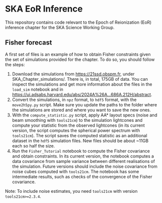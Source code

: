 # SKA EoR Inference

This repository contains code relevant to the Epoch of Reionization (EoR) inference chapter for the SKA Science Working Group.

## Fisher forecast

A first set of files is an example of how to obtain Fisher constraints given the set of simulations provided for the chapter. To do so, you should follow the steps:
1. Download the simulations from https://21ssd.obspm.fr, under SKA_Chapter_simulations/. There is, in total, 175GB of data. You can inspect the simulations and get more information about the files in the `load_sim` notebook and in https://ui.adsabs.harvard.edu/abs/2024A%26A...686A.212H/abstract.
2. Convert the simulations, in `npz` format, to `hdf5` format, with the `move2h5py.py` script. Make sure you update the paths to the folder where the simulations are stored and where you want to save the new ones.
3. With the `compute_statistic.py` script, apply AA* layout specs (noise and beam smoothing with `tools21cm`) to the simulation lightcones and compute your statistic from the observed lightcones (in its current version, the script computes the spherical power spectrum with `tools21cm`). The script saves the computed statistic as an additional dataset in the `hdf5` simulation files. New files should be about ~11GB each so half the size.
4. Run the `Fisher_Tutorial` notebook to compute the Fisher covariance and obtain constraints. In its current version, the notebook computes a data covariance from sample variance between different realisations of the simulation. Future versions should include the noise covariance from noise cubes computed with `tools21cm`. The notebook has some intermediate results, such as checks of the convergence of the Fisher covariance.

Note: To include noise estimates, you need `tools21cm` with version `tools21cm>=2.3.4`.